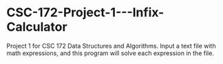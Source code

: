 # CSC-172-Project-1---Infix-Calculator
Project 1 for CSC 172 Data Structures and Algorithms. Input a text file with math expressions, and this program will solve each expression in the file. 
